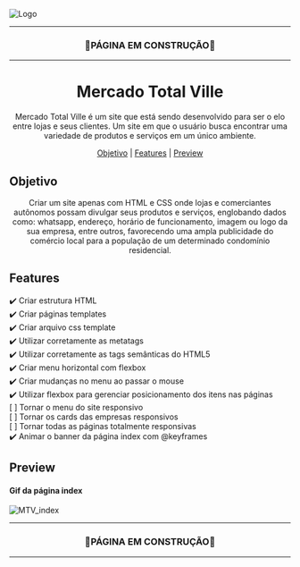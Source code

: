 
![Logo](https://user-images.githubusercontent.com/68918326/145571249-43b90124-b7d6-4ccf-b7dd-8948d255cd39.PNG)

<hr>
<h3 align="center">🚧PÁGINA EM CONSTRUÇÃO🚧</h3>
<hr>

<h1 align="center">Mercado Total Ville</h1>



<p align="center">Mercado Total Ville é um site que está sendo desenvolvido para ser o elo entre lojas e seus clientes. Um site em que o usuário busca encontrar uma variedade de produtos e serviços em um único ambiente.</p>

<p align="center">
  <a href="#objetivo">Objetivo</a> |
  <a href="#features">Features</a> |
  <a href="#preview">Preview</a>
</p>


## Objetivo
<p align="center">
  Criar um site apenas com HTML e CSS onde lojas e comerciantes autônomos possam divulgar seus produtos e serviços, englobando dados como: whatsapp, endereço, horário de funcionamento, imagem ou logo da sua empresa, entre outros, favorecendo uma ampla publicidade do comércio local para a população de um determinado condomínio residencial.
</p>


## Features

  ✔️ Criar estrutura HTML <br>
  ✔️ Criar páginas templates <br>
  ✔️ Criar arquivo css template <br>
  ✔️ Utilizar corretamente as metatags <br>
  ✔️ Utilizar corretamente as tags semânticas do HTML5 <br>
  ✔️ Criar menu horizontal com flexbox <br>
  ✔️ Criar mudanças no menu ao passar o mouse <br>
  ✔️ Utilizar flexbox para gerenciar posicionamento dos itens nas páginas <br>
  [ ] Tornar o menu do site responsivo <br>
  [ ] Tornar os cards das empresas responsivos <br>
  [ ] Tornar todas as páginas totalmente responsivas <br>
  ✔️ Animar o banner da página index com @keyframes <br>
  
    

## Preview

#### Gif da página index
![MTV_index](https://user-images.githubusercontent.com/68918326/146215696-b9146e9a-02a3-47ee-81d5-9a34176d5e3c.gif)


<hr>
<h3 align="center">🚧PÁGINA EM CONSTRUÇÃO🚧</h3>
<hr>

